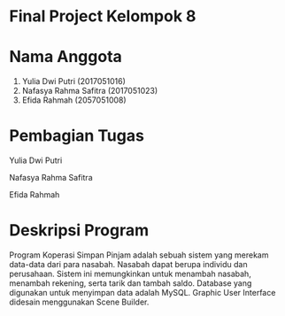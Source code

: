 # Final Project Kelompok 8

# Nama Anggota
1. Yulia Dwi Putri (2017051016)
2. Nafasya Rahma Safitra (2017051023)
3. Efida Rahmah (2057051008)

# Pembagian Tugas
Yulia Dwi Putri

Nafasya Rahma Safitra

Efida Rahmah

# Deskripsi Program
Program Koperasi Simpan Pinjam adalah sebuah sistem yang merekam data-data dari para nasabah. Nasabah dapat berupa individu dan perusahaan. Sistem ini memungkinkan untuk menambah nasabah, menambah rekening, serta tarik dan tambah saldo. Database yang digunakan untuk menyimpan data adalah MySQL. Graphic User Interface didesain menggunakan Scene Builder. 
   
